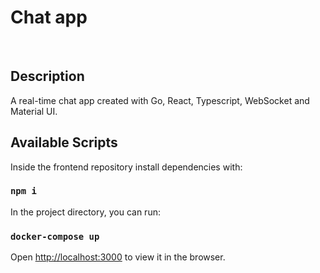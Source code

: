 # Chat app

<br>

## Description

A real-time chat app created with Go, React, Typescript, WebSocket and Material UI.


## Available Scripts

Inside the frontend repository install dependencies with:

### `npm i`

In the project directory, you can run:

### `docker-compose up`

Open [http://localhost:3000](http://localhost:3000) to view it in the browser.
